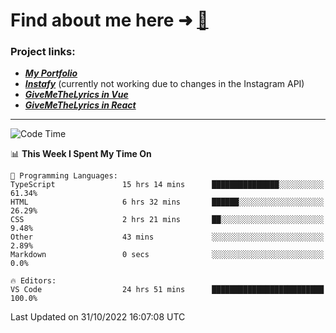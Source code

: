 # Find about me here ➜ [🧑](https://pauabella.dev)

### Project links:
- ***[My Portfolio](https://pauabella.dev)***
- ***[Instafy](https://instafy.me)*** (currently not working due to changes in the Instagram API)
- ***[GiveMeTheLyrics in Vue](https://lyrics.pauabella.dev)***
- ***[GiveMeTheLyrics in React](https://pauabella.dev/GiveMeTheLyrics)***

---
<!--START_SECTION:waka-->
![Code Time](http://img.shields.io/badge/Code%20Time-1%2C602%20hrs%2045%20mins-blue)

📊 **This Week I Spent My Time On** 

```text
💬 Programming Languages: 
TypeScript               15 hrs 14 mins      ███████████████░░░░░░░░░░   61.34% 
HTML                     6 hrs 32 mins       ██████░░░░░░░░░░░░░░░░░░░   26.29% 
CSS                      2 hrs 21 mins       ██░░░░░░░░░░░░░░░░░░░░░░░   9.48% 
Other                    43 mins             ░░░░░░░░░░░░░░░░░░░░░░░░░   2.89% 
Markdown                 0 secs              ░░░░░░░░░░░░░░░░░░░░░░░░░   0.0%

🔥 Editors: 
VS Code                  24 hrs 51 mins      █████████████████████████   100.0%

```


 Last Updated on 31/10/2022 16:07:08 UTC
<!--END_SECTION:waka-->
